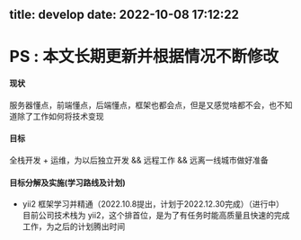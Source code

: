title: develop
date: 2022-10-08 17:12:22
---
# PS : 本文长期更新并根据情况不断修改
#### 现状
服务器懂点，前端懂点，后端懂点，框架也都会点，但是又感觉啥都不会，也不知道除了工作如何将技术变现
#### 目标
全栈开发 + 运维，为以后独立开发 && 远程工作 && 远离一线城市做好准备
#### 目标分解及实施(学习路线及计划)
- yii2 框架学习并精通（2022.10.8提出，计划于2022.12.30完成）（进行中）
目前公司技术栈为 yii2，这个排首位，是为了有任务时能高质量且快速的完成工作，为之后的计划腾出时间